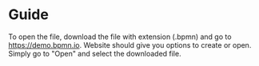 # Guide 

To open the file, download the file with extension (.bpmn) and go to https://demo.bpmn.io. Website should give you options to create or open. Simply go to "Open" and select the downloaded file.
